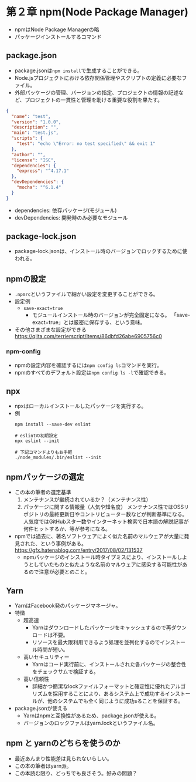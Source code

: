 # 第２章 npm(Node Package Manager)

- npmはNode Package Managerの略
- パッケージインストールするコマンド

## package.json
- package.jsonは`npm install`で生成することができる。
- Node.jsプロジェクトにおける依存関係管理やスクリプトの定義に必要なファイル。 
- 外部パッケージの管理、バージョンの指定、プロジェクトの情報の記述など、プロジェクトの一貫性と管理を助ける重要な役割を果たす。

```json
{
  "name": "test",
  "version": "1.0.0",
  "description": "",
  "main": "test.js",
  "scripts": {
    "test": "echo \"Error: no test specified\" && exit 1"
  },
  "author": "",
  "license": "ISC",
  "dependencies": {
    "express": "^4.17.1"
  },
  "devDependencies": {
    "mocha": "^6.1.4"
  }
}
```

- dependencies: 依存パッケージ(モジュール)
- devDependencies: 開発時のみ必要なモジュール

## package-lock.json
- package-lock.jsonは、インストール時のバージョンでロックするために使われる。

## npmの設定

- `.npmrc`というファイルで細かい設定を変更することができる。
- 設定例
  - `save-exact=true`
    - モジュールインストール時のバージョンが完全固定になる。
  「save-exact=true」とは厳密に保存する、という意味。
- その他さまざまな設定ができる
  https://qiita.com/terrierscript/items/86dbfd26abe6905756c0

### npm-config

- npmの設定内容を確認するには`npm config ls`コマンドを実行。
- npmのすべてのデフォルト設定は`npm config ls -l`で確認できる。

## npx

- npxはローカルインストールしたパッケージを実行する。
- 例
  ```shell
  npm install --save-dev eslint
  
  # eslintの初期設定
  npx eslint --init

  # 下記コマンドよりもお手軽
  ./node_modules/.bin/eslint --init
  ```

## npmパッケージの選定

- この本の筆者の選定基準
  1. メンテナンスが継続されているか？（メンテナンス性）
  2. パッケージに関する情報量（人気や知名度）
メンテナンス性ではOSSリポジトリの最終更新日やコントリビューター数などが判断基準になる。
人気度ではGitHubスター数やインターネット検索で日本語の解説記事が何件ヒットするか、等が参考になる。
- npmでは過去に、著名ソフトウェアによく似た名前のマルウェアが大量に発見された、という事例がある。
https://gfx.hatenablog.com/entry/2017/08/02/131537
  - npmパッケージのインストール時タイプミスにより、インストールしようとしていたものと似たような名前のマルウェアに感染する可能性があるので注意が必要とのこと。

## Yarn

- YarnはFacebook発のパッケージマネージャ。
- 特徴
  - 超高速
    - Yarnはダウンロードしたパッケージをキャッシュするので再ダウンロードは不要。
    - リソースを最大限利用できるよう処理を並列化するのでインストール時間が短い。
  - 高いセキュリティー
    - Yarnはコード実行前に、インストールされた各パッケージの整合性をチェックサムで検証する。
  - 高い信頼性
    - 詳細かつ簡潔なlockファイルフォーマットと確定性に優れたアルゴリズムを採用することにより、あるシステム上で成功するインストールが、他のシステムでも全く同じように成功sることを保証する。
- package.jsonが使える
  - Yarnはnpmと互換性があるため、package.jsonが使える。
  - バージョンのロックファルはyarn.lockというファイル名。

## npm と yarnのどちらを使うのか

- 最近あんまり性能差は見られないらしい。
- この本の筆者はyarn派。
- この本読む限り、どっちでも良さそう。好みの問題？